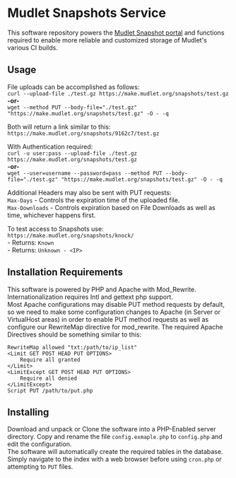 # Mudlet Snapshots Service
This software repository powers the [Mudlet Snapshot portal](https://make.mudlet.org/snapshots/) and functions required to enable more reliable and customized storage of Mudlet's various CI builds.  

## Usage
File uploads can be accomplished as follows:  
`curl --upload-file ./test.gz https://make.mudlet.org/snapshots/test.gz`  
**-or-**  
`wget --method PUT --body-file="./test.gz" "https://make.mudlet.org/snapshots/test.gz" -O - -q`  

Both will return a link similar to this:  
`https://make.mudlet.org/snapshots/9162c7/test.gz`

With Authentication required:  
`curl -u user:pass --upload-file ./test.gz https://make.mudlet.org/snapshots/test.gz`  
**-or-**  
`wget --user=username --password=pass --method PUT --body-file="./test.gz" "https://make.mudlet.org/snapshots/test.gz" -O - -q`  

Additional Headers may also be sent with PUT requests:  
 `Max-Days` - Controls the expiration time of the uploaded file.  
 `Max-Downloads` - Controls expiration based on File Downloads as well as time, whichever happens first.  

To test access to Snapshots use:  
`https://make.mudlet.org/snapshots/knock/`  
    - Returns:  `Known`  
    - Returns:  `Unknown - <IP>`  

## Installation Requirements
This software is powered by PHP and Apache with Mod_Rewrite.  Internationalization requires Intl and gettext php support.  
Most Apache configurations may disable PUT method requests by default, so we need to make some configuration changes to Apache (in Server or VirtualHost areas) in order to enable PUT method requests as well as configure our RewriteMap directive for mod_rewrite.
The required Apache Directives should be something similar to this:

    RewriteMap allowed "txt:/path/to/ip_list"
    <Limit GET POST HEAD PUT OPTIONS>
        Require all granted
    </Limit>
    <LimitExcept GET POST HEAD PUT OPTIONS>
        Require all denied
    </LimitExcept>
    Script PUT /path/to/put.php


## Installing
Download and unpack or Clone the software into a PHP-Enabled server directory.  Copy and rename the file `config.exmaple.php` to `config.php` and edit the configuration.  
The software will automatically create the required tables in the database.  Simply navigate to the index with a web browser before using `cron.php` or attempting to `PUT` files.  